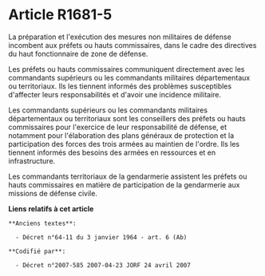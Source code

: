 # Article R1681-5

La préparation et l'exécution des mesures non militaires de défense incombent aux préfets ou hauts commissaires, dans le
cadre des directives du haut fonctionnaire de zone de défense.

Les préfets ou hauts commissaires communiquent directement avec les commandants supérieurs ou les commandants militaires
départementaux ou territoriaux. Ils les tiennent informés des problèmes susceptibles d'affecter leurs responsabilités et
d'avoir une incidence militaire.

Les commandants supérieurs ou les commandants militaires départementaux ou territoriaux sont les conseillers des préfets ou
hauts commissaires pour l'exercice de leur responsabilité de défense, et notamment pour l'élaboration des plans généraux de
protection et la participation des forces des trois armées au maintien de l'ordre. Ils les tiennent informés des besoins des
armées en ressources et en infrastructure.

Les commandants territoriaux de la gendarmerie assistent les préfets ou hauts commissaires en matière de participation de la
gendarmerie aux missions de défense civile.

**Liens relatifs à cet article**

	**Anciens textes**:

	  - Décret n°64-11 du 3 janvier 1964 - art. 6 (Ab)

	**Codifié par**:

	  - Décret n°2007-585 2007-04-23 JORF 24 avril 2007
